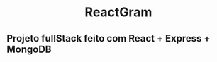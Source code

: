 
<h1 align="center" >ReactGram</h1>
<h2>Projeto fullStack feito com React + Express + MongoDB</h2>
<br>
<br><br>
<div align="center">
<img src="https://user-images.githubusercontent.com/90112622/213499927-c1cfce34-6b59-4fac-ac75-430810dc13f0.png" alt="">
<br><br>
<div align="center">
<img src="https://user-images.githubusercontent.com/90112622/213499919-3620a1f1-034f-4d7b-809a-a03460bfe27a.png" alt="">
<br><br>
<div align="center">
<img src="https://user-images.githubusercontent.com/90112622/213499916-5e5217ca-6c94-4219-a587-448925bfd7c6.png" alt="">
  <br><br>
<div align="center">
<img src="https://user-images.githubusercontent.com/90112622/213499915-6fe78cef-cb1e-4949-b136-1c903cdf11e9.png" alt="">
  <br><br>
<div align="center">
<img src="https://user-images.githubusercontent.com/90112622/213499912-f9bf99e3-9bed-4e28-81b3-2a404b7c1285.png" alt="">
    <br><br>
<div align="center">
<img src="https://user-images.githubusercontent.com/90112622/213499910-34246e24-b113-431e-ad81-d4070eb03d29.png" alt="">
